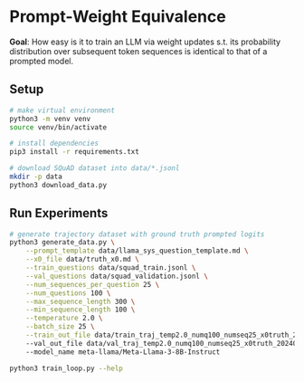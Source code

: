# Prompt-Weight Equivalence 

**Goal**: How easy is it to train an LLM via weight updates s.t. its probability
distribution over subsequent token sequences is identical to that of a prompted
model.


## Setup
```bash
# make virtual environment
python3 -m venv venv
source venv/bin/activate

# install dependencies
pip3 install -r requirements.txt

# download SQuAD dataset into data/*.jsonl
mkdir -p data
python3 download_data.py 
```


## Run Experiments 

```bash
# generate trajectory dataset with ground truth prompted logits
python3 generate_data.py \
    --prompt_template data/llama_sys_question_template.md \
    --x0_file data/truth_x0.md \
    --train_questions data/squad_train.jsonl \
    --val_questions data/squad_validation.jsonl \
    --num_sequences_per_question 25 \
    --num_questions 100 \
    --max_sequence_length 300 \
    --min_sequence_length 100 \
    --temperature 2.0 \
    --batch_size 25 \
    --train_out_file data/train_traj_temp2.0_numq100_numseq25_x0truth_20240718.jsonl
    --val_out_file data/val_traj_temp2.0_numq100_numseq25_x0truth_20240718.jsonl
    --model_name meta-llama/Meta-Llama-3-8B-Instruct 

python3 train_loop.py --help
```